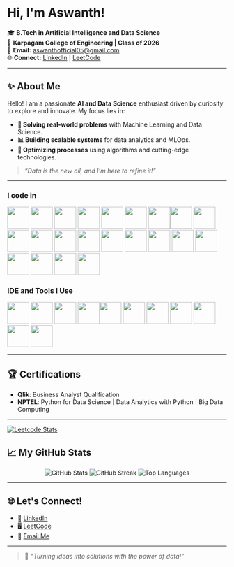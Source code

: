 #  Hi, I'm Aswanth! 

🎓 **B.Tech in Artificial Intelligence and Data Science**  
📍 **Karpagam College of Engineering | Class of 2026**  
📧 **Email:** [aswanthofficial05@gmail.com](mailto:aswanthofficial05@gmail.com)  
🌐 **Connect:** [LinkedIn](http://linkedin.com/in/aswanth-s-1b410826a) | [LeetCode](https://leetcode.com/u/ASWANTH_75/)  

---

## ✨ About Me  

Hello! I am a passionate **AI and Data Science** enthusiast driven by curiosity to explore and innovate. My focus lies in:  
- **🔎 Solving real-world problems** with Machine Learning and Data Science.  
- **📊 Building scalable systems** for data analytics and MLOps.  
- **🚀 Optimizing processes** using algorithms and cutting-edge technologies.  

> _“Data is the new oil, and I'm here to refine it!”_  

---

### I code in
<img height="50" width="50" src="https://img.icons8.com/color/48/000000/python.png" /> <img height="50" width="50" src="https://img.icons8.com/color/48/000000/c-programming.png" /> <img height="50" width="50" src="https://img.icons8.com/color/48/000000/java-coffee-cup-logo.png" /> <img height="50" width="50" src="https://img.icons8.com/color/48/000000/html-5.png" /> <img height="50" width="50" src="https://img.icons8.com/color/48/000000/css3.png" /> <img height="50" width="50" src="https://img.icons8.com/color/48/000000/bootstrap.png" />
<img height="50" width="50" src="https://img.icons8.com/color/48/000000/javascript.png"/><img height="50" width="50" src="https://img.icons8.com/color/48/000000/tensorflow.png"/> <img height="50" width="50" src="https://img.icons8.com/color/48/000000/react-native.png"/>  <img height="50" width="50" src="https://img.icons8.com/color/48/000000/mysql-logo.png"/> <img height="50" width="50" src="https://img.icons8.com/color/48/000000/mongodb.png"/> <img height="50" width="50" src="https://img.icons8.com/color/48/000000/nodejs.png"/> <img height="50" width="50" src="https://upload.wikimedia.org/wikipedia/commons/a/ae/Keras_logo.svg" />  <img height="50" width="50" src="https://upload.wikimedia.org/wikipedia/commons/3/31/NumPy_logo_2020.svg" />  <img height="50" width="50" src="https://upload.wikimedia.org/wikipedia/commons/e/ed/Pandas_logo.svg" />  <img height="50" width="50" src="https://img.icons8.com/color/48/000000/django.png" />  <img height="50" width="50" src="https://streamlit.io/images/brand/streamlit-mark-color.svg" />  <img height="50" width="50" src="https://upload.wikimedia.org/wikipedia/commons/0/05/Scikit_learn_logo_small.svg" />  <img height="50" width="50" src="https://upload.wikimedia.org/wikipedia/commons/f/f3/Apache_Spark_logo.svg" />  <img height="50" width="50" src="https://upload.wikimedia.org/wikipedia/commons/3/38/Jupyter_logo.svg" />  <img height="50" width="50" src="https://upload.wikimedia.org/wikipedia/commons/d/d0/Google_Colaboratory_SVG_Logo.svg" />  <img height="50" width="50" src="https://upload.wikimedia.org/wikipedia/commons/7/7c/Kaggle_logo.png" />  


### IDE and Tools I Use
<img height="50" width="50" src="https://img.icons8.com/color/48/000000/visual-studio-code-2019.png"/> <img height="50" width="50" src="https://img.icons8.com/color/50/000000/git.png"/>  <img height="50" src="https://img.icons8.com/officel/480/null/java-eclipse.png"/>  <img height="50" width="50" src="https://img.icons8.com/color/48/000000/figma--v1.png"/><img height="50" width="50" src="https://img.icons8.com/ios-glyphs/64/000000/github.png"/>  <img height="50" width="50" src="https://img.icons8.com/color/48/000000/docker.png"/>  <img height="50" width="50" src="https://img.icons8.com/color/48/000000/jenkins.png"/>  <img height="50" width="50" src="https://img.icons8.com/color/48/000000/power-bi.png"/>  <img height="50" width="50" src="https://img.icons8.com/color/48/000000/tableau-software.png"/>  <img height="50" width="50" src="https://img.icons8.com/color/48/000000/hadoop-distributed-file-system.png"/>  <img height="50" width="50" src="https://img.icons8.com/color/48/000000/apache-spark.png"/>  

---

## 🏆 Certifications  

- **Qlik**: Business Analyst Qualification  
- **NPTEL**: Python for Data Science | Data Analytics with Python | Big Data Computing  

---
[![Leetcode Stats](https://leetcard.jacoblin.cool/aswanth_75?theme=light&font=Tiro%20Kannada&ext=contest)](https://leetcode.com/u/ASWANTH_75/)

## 📈 My GitHub Stats  

<p align="center">
  <img src="https://github-readme-stats.vercel.app/api?username=Aswanthofficial&show_icons=true&theme=radical" alt="GitHub Stats" />
  <img src="https://github-readme-streak-stats.herokuapp.com?user=Aswanthofficial&theme=radical&date_format=M%20j%5B%2C%20Y%5D" alt="GitHub Streak" />
  <img src="https://github-readme-stats.vercel.app/api/top-langs/?username=Aswanthofficial&layout=compact&theme=radical" alt="Top Languages" />
</p>  

---

## 🌐 Let's Connect!  

- 💼 [LinkedIn](http://linkedin.com/in/aswanth-s-1b410826a)  
- 🖥️ [LeetCode](https://leetcode.com/u/ASWANTH_75/)  
- 📧 [Email Me](mailto:aswanthofficial05@gmail.com)  

---

> 🌟 _“Turning ideas into solutions with the power of data!”_  
